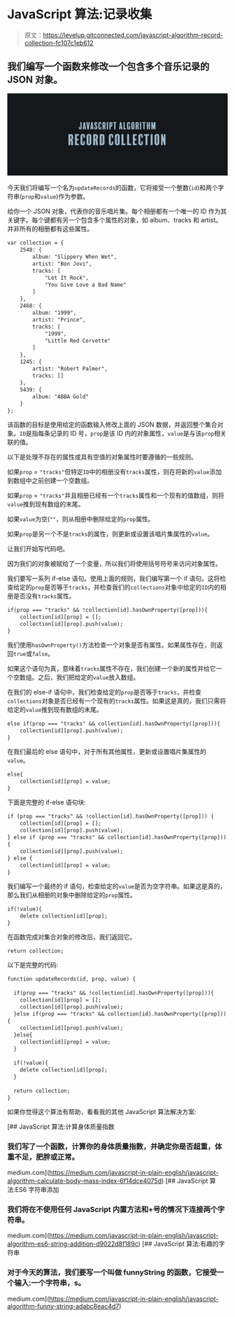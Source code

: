 # JavaScript 算法:记录收集

> 原文：<https://levelup.gitconnected.com/javascript-algorithm-record-collection-fc107c1eb612>

## 我们编写一个函数来修改一个包含多个音乐记录的 JSON 对象。

![](img/bb44cca0b8a57b28bf01b2a70b87d89f.png)

今天我们将编写一个名为`updateRecords`的函数，它将接受一个整数(`id`)和两个字符串(`prop`和`value`)作为参数。

给你一个 JSON 对象，代表你的音乐唱片集。每个相册都有一个唯一的 ID 作为其关键字。每个键都有另一个包含多个属性的对象，如 album、tracks 和 artist。并非所有的相册都有这些属性。

```
var collection = {
    2548: {
        album: "Slippery When Wet",
        artist: "Bon Jovi",
        tracks: [
            "Let It Rock",
            "You Give Love a Bad Name"
        ]
    },
    2468: {
        album: "1999",
        artist: "Prince",
        tracks: [
            "1999",
            "Little Red Corvette"
        ]
    },
    1245: {
        artist: "Robert Palmer",
        tracks: []
    },
    5439: {
        album: "ABBA Gold"
    }
};
```

该函数的目标是使用给定的函数输入修改上面的 JSON 数据，并返回整个集合对象。`ID`是指每条记录的 ID 号，`prop`是该 ID 内的对象属性，`value`是与该`prop`相关联的值。

以下是处理不存在的属性或具有空值的对象属性时要遵循的一些规则。

如果`prop` = `"tracks"`但特定`ID`中的相册没有`tracks`属性，则在将新的`value`添加到数组中之前创建一个空数组。

如果`prop` = `"tracks"`并且相册已经有一个`tracks`属性和一个现有的值数组，则将`value`推到现有数组的末尾。

如果`value`为空(`""`，则从相册中删除给定的`prop`属性。

如果`prop`是另一个不是`tracks`的属性，则更新或设置该唱片集属性的`value`。

让我们开始写代码吧。

因为我们的对象被赋给了一个变量，所以我们将使用括号符号来访问对象属性。

我们要写一系列 if-else 语句。使用上面的规则，我们编写第一个 if 语句。这将检查给定的`prop`是否等于`tracks`，并检查我们的`collections`对象中给定的`ID`内的相册是否没有`tracks`属性。

```
if(prop === "tracks" && !collection[id].hasOwnProperty([prop])){
    collection[id][prop] = [];
    collection[id][prop].push(value);
}
```

我们使用`hasOwnProperty()`方法检查一个对象是否有属性。如果属性存在，则返回`true`或`false`。

如果这个语句为真，意味着`tracks`属性不存在，我们创建一个新的属性并给它一个空数组。之后，我们把给定的`value`放入数组。

在我们的 else-if 语句中，我们检查给定的`prop`是否等于`tracks`，并检查`collections`对象是否已经有一个现有的`tracks`属性。如果这是真的，我们只需将给定的`value`推到现有数组的末尾。

```
else if(prop === "tracks" && collection[id].hasOwnProperty([prop])){
    collection[id][prop].push(value);
}
```

在我们最后的 else 语句中，对于所有其他属性，更新或设置唱片集属性的`value`。

```
else{
    collection[id][prop] = value;
}
```

下面是完整的 if-else 语句块:

```
if (prop === "tracks" && !collection[id].hasOwnProperty([prop])) {
    collection[id][prop] = [];
    collection[id][prop].push(value);
} else if (prop === "tracks" && collection[id].hasOwnProperty([prop])) {
    collection[id][prop].push(value);
} else {
    collection[id][prop] = value;
}
```

我们编写一个最终的 if 语句，检查给定的`value`是否为空字符串。如果这是真的，那么我们从相册的对象中删除给定的`prop`属性。

```
if(!value){
    delete collection[id][prop];
}
```

在函数完成对集合对象的修改后，我们返回它。

```
return collection;
```

以下是完整的代码:

```
function updateRecords(id, prop, value) {

  if(prop === "tracks" && !collection[id].hasOwnProperty([prop])){
    collection[id][prop] = [];
    collection[id][prop].push(value);
  }else if(prop === "tracks" && collection[id].hasOwnProperty([prop])){
    collection[id][prop].push(value);
  }else{
    collection[id][prop] = value;
  }

  if(!value){
    delete collection[id][prop];
  }

  return collection;
}
```

如果你觉得这个算法有帮助，看看我的其他 JavaScript 算法解决方案:

[](https://medium.com/javascript-in-plain-english/javascript-algorithm-calculate-body-mass-index-6f14dce4075d) [## JavaScript 算法:计算身体质量指数

### 我们写了一个函数，计算你的身体质量指数，并确定你是否超重，体重不足，肥胖或正常。

medium.com](https://medium.com/javascript-in-plain-english/javascript-algorithm-calculate-body-mass-index-6f14dce4075d) [](https://medium.com/javascript-in-plain-english/javascript-algorithm-es6-string-addition-d9022d8f189c) [## JavaScript 算法:ES6 字符串添加

### 我们将在不使用任何 JavaScript 内置方法和+号的情况下连接两个字符串。

medium.com](https://medium.com/javascript-in-plain-english/javascript-algorithm-es6-string-addition-d9022d8f189c) [](https://medium.com/javascript-in-plain-english/javascript-algorithm-funny-string-adabc8eac4d7) [## JavaScript 算法:有趣的字符串

### 对于今天的算法，我们要写一个叫做 funnyString 的函数，它接受一个输入:一个字符串，s。

medium.com](https://medium.com/javascript-in-plain-english/javascript-algorithm-funny-string-adabc8eac4d7)